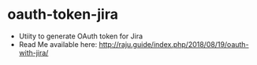 # oauth-token-jira
* Utiity to generate OAuth token for Jira
* Read Me available here: http://raju.guide/index.php/2018/08/19/oauth-with-jira/

